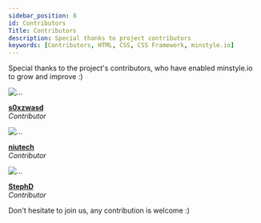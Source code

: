 ```yaml
---
sidebar_position: 8
id: Contributors
Title: Contributors
description: Special thanks to project contributors
keywords: [Contributors, HTML, CSS, CSS Framework, minstyle.io]
---
```


Special thanks to the project's contributors, who have enabled minstyle.io to grow and improve :) 

<div class="ms-user ms-compact">
    <div class="ms-avatar">
        <img
            class="ms-avatar-img"
            src="https://avatars.githubusercontent.com/u/29286703?s=60&v=4"
            alt="..."
        />
    </div>
    <div class="ms-user-info">
        <p>
            <b><a href="https://github.com/s0xzwasd" target="_blank">s0xzwasd</a></b><br />
            <i>Contributor</i>
        </p>
    </div>
</div>

<div class="ms-user ms-compact">
    <div class="ms-avatar">
        <img
            class="ms-avatar-img"
            src="https://avatars.githubusercontent.com/u/384997?s=60&v=4"
            alt="..."
        />
    </div>
    <div class="ms-user-info">
        <p>
            <b><a href="https://github.com/niutech" target="_blank">niutech</a></b><br />
            <i>Contributor</i>
        </p>
    </div>
</div>

<div class="ms-user ms-compact">
    <div class="ms-avatar">
        <img
            class="ms-avatar-img"
            src="https://avatars.githubusercontent.com/u/1171858?s=60&v=4"
            alt="..."
        />
    </div>
    <div class="ms-user-info">
        <p>
            <b><a href="https://github.com/StephD" target="_blank">StephD</a></b><br />
            <i>Contributor</i>
        </p>
    </div>
</div>

Don't hesitate to join us, any contribution is welcome :)